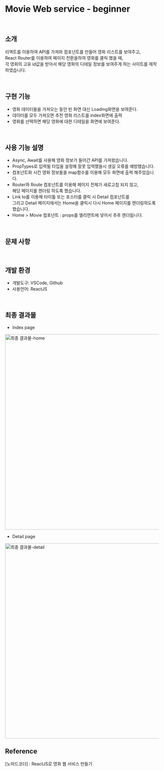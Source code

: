 # Movie Web service - beginner

<br>

## 소개
리액트를 이용하여 API를 가져와 컴포넌트를 만들어 영화 리스트를 보여주고,<br />
React Router를 이용하여 페이지 전환을하여 영화를 클릭 했을 때,<br />
각 영화의 고유 id값을 받아서 해당 영화의 디테일 정보를 보여주게 하는 사이트를 제작하였습니다.

<br>

## 구현 기능
  - 영화 데이터들을 가져오는 동안 빈 화면 대신 Loading화면을 보여준다.
  - 데이터를 모두 가져오면 추천 영화 리스트를 index화면에 출력
  - 영화를 선택하면 해당 영화에 대한 디테일을 화면에 보여준다.

<br>

## 사용 기능 설명 
  - Async, Await를 사용해 영화 정보가 들어간 API를 가져왔습니다.
  - PropTypes로 입력될 타입을 설정해 잘못 입력했을시 생길 오류를 예방했습니다.
  - 컴포넌트화 시킨 영화 정보들을 map함수를 이용해 모두 화면에 출력 해주었습니다.
  - Router와 Route 컴포넌트를 이용해 페이지 전체가 새로고침 되지 않고,<br />
  해당 페이지를 렌더링 하도록 했습니다. 
  - Link to를 이용해 타이틀 또는 포스터를 클릭 시 Detail 컴포넌트를<br />
  그리고 Detail 페이지에서는 Home을 클릭시 다시 Home 페이지를 렌더링하도록 했습니다.
  - Home > Movie 컴포넌트 : props를 엘리먼트에 넣어서 추후 렌더됩니다.

<br>

## 문제 사항
  
<br>

## 개발 환경
  - 개발도구: VSCode, Github
  - 사용언어: ReactJS

<br>

## 최종 결과물
- Index page
<img width="640" alt="최종 결과물-home" src="https://user-images.githubusercontent.com/93115007/159482921-e54faf9b-5cf1-47df-b6a5-923e31e15dbb.png">

- Detail page
<img width="640" alt="최종 결과물-detail" src="https://user-images.githubusercontent.com/93115007/159484166-3f2f2a71-c850-4c37-8a64-7aeb58190489.png">

<br>

## Reference
  [노마드코더] : ReactJS로 영화 웹 서비스 만들기